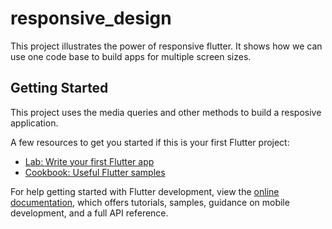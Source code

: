 # responsive_design

This project illustrates the power of responsive flutter. It shows how we can use one code base to build apps for multiple screen sizes.

## Getting Started

This project uses the media queries and other methods to build a resposive application.

A few resources to get you started if this is your first Flutter project:

- [Lab: Write your first Flutter app](https://docs.flutter.dev/get-started/codelab)
- [Cookbook: Useful Flutter samples](https://docs.flutter.dev/cookbook)

For help getting started with Flutter development, view the
[online documentation](https://docs.flutter.dev/), which offers tutorials,
samples, guidance on mobile development, and a full API reference.
